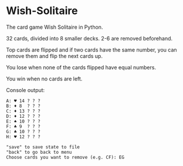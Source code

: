 # Wish-Solitaire
The card game Wish Solitaire in Python.

32 cards, divided into 8 smaller decks. 2-6 are removed beforehand.

Top cards are flipped and if two cards have the same number, you can remove them and flip the next cards up.

You lose when none of the cards flipped have equal numbers.

You win when no cards are left.

Console output:
```
A: ♥ 14 ? ? ? 
B: ♦ 8  ? ? ? 
C: ♦ 13 ? ? ? 
D: ♦ 12 ? ? ? 
E: ♠ 10 ? ? ? 
F: ♣ 9  ? ? ? 
G: ♣ 10 ? ? ? 
H: ♥ 12 ? ? ? 

"save" to save state to file
"back" to go back to menu
Choose cards you want to remove (e.g. CF): EG
```

